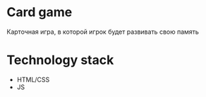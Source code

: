 # Card game

Карточная игра, в которой игрок будет развивать свою память

# Technology stack

* HTML/CSS
* JS
